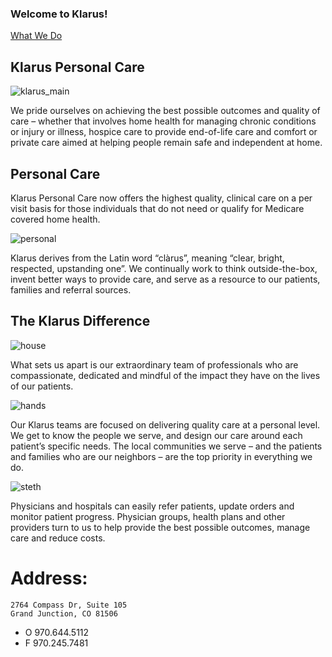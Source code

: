 ### Welcome to Klarus!
[What We Do](https://klaruspersonalcare.com/personal-care/)
## Klarus Personal Care
![klarus_main](https://user-images.githubusercontent.com/77752302/147010289-8d9537cb-0c15-4ddf-aa6e-c84f660e1dbe.png)

We pride ourselves on achieving the best possible outcomes and quality of care – whether that involves home health for managing chronic conditions or injury or illness, hospice care to provide end-of-life care and comfort or private care aimed at helping people remain safe and independent at home.

## Personal Care

Klarus Personal Care now offers the highest quality, clinical care on a per visit basis for those individuals that do not need or qualify for Medicare covered home health.

![personal](https://user-images.githubusercontent.com/77752302/147010724-965b5b86-8c0c-4f84-8996-051137be4a45.jpg)

Klarus derives from the Latin word “clàrus”, meaning “clear, bright, respected, upstanding one”. We continually work to think outside-the-box, invent better ways to provide care, and serve as a resource to our patients, families and referral sources.

## The Klarus Difference

![house](https://user-images.githubusercontent.com/77752302/147011052-84bf7cb0-3341-4f91-a2b2-cb97d777897c.png)

What sets us apart is our extraordinary team of professionals who are compassionate, dedicated and mindful of the impact they have on the lives of our patients.

![hands](https://user-images.githubusercontent.com/77752302/147011075-dfca1cc4-b6e4-4d36-8e73-27c3d083eeaf.png)

Our Klarus teams are focused on delivering quality care at a personal level. We get to know the people we serve, and design our care around each patient’s specific needs. The local communities we serve – and the patients and families who are our neighbors – are the top priority in everything we do.

![steth](https://user-images.githubusercontent.com/77752302/147011096-07fbd6e2-7e7a-4178-ae4f-3e9e0596a668.png)

Physicians and hospitals can easily refer patients, update orders and monitor patient progress. Physician groups, health plans and other providers turn to us to help provide the best possible outcomes, manage care and reduce costs.

# Address:
```
2764 Compass Dr, Suite 105
Grand Junction, CO 81506
```
- O 970.644.5112
- F 970.245.7481
